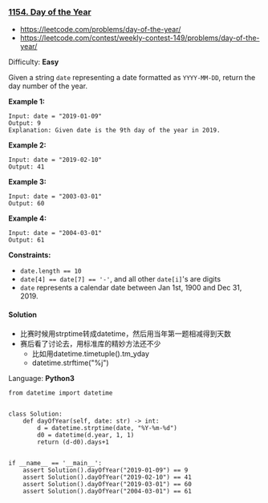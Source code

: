 ### [1154\. Day of the Year](https://leetcode.com/problems/day-of-the-year/)
- https://leetcode.com/problems/day-of-the-year/
- https://leetcode.com/contest/weekly-contest-149/problems/day-of-the-year/

Difficulty: **Easy**


Given a string `date` representing a date formatted as `YYYY-MM-DD`, return the day number of the year.

**Example 1:**

```
Input: date = "2019-01-09"
Output: 9
Explanation: Given date is the 9th day of the year in 2019.
```

**Example 2:**

```
Input: date = "2019-02-10"
Output: 41
```

**Example 3:**

```
Input: date = "2003-03-01"
Output: 60
```

**Example 4:**

```
Input: date = "2004-03-01"
Output: 61
```

**Constraints:**

*   `date.length == 10`
*   `date[4] == date[7] == '-'`, and all other `date[i]`'s are digits
*   `date` represents a calendar date between Jan 1st, 1900 and Dec 31, 2019.


#### Solution
- 比赛时候用strptime转成datetime，然后用当年第一题相减得到天数
- 赛后看了讨论去，用标准库的精妙方法还不少
    - 比如用datetime.timetuple().tm_yday
    - datetime.strftime("%j")
    
Language: **Python3**

```python3
from datetime import datetime
​
​
class Solution:
    def dayOfYear(self, date: str) -> int:
        d = datetime.strptime(date, "%Y-%m-%d")
        d0 = datetime(d.year, 1, 1)
        return (d-d0).days+1
​
​
if __name__ == '__main__':
    assert Solution().dayOfYear("2019-01-09") == 9
    assert Solution().dayOfYear("2019-02-10") == 41
    assert Solution().dayOfYear("2019-03-01") == 60
    assert Solution().dayOfYear("2004-03-01") == 61
​
```